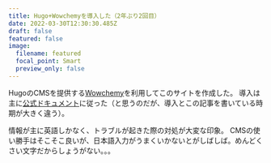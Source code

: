```yaml
---
title: Hugo+Wowchemyを導入した（2年ぶり2回目）
date: 2022-03-30T12:30:30.485Z
draft: false
featured: false
image:
  filename: featured
  focal_point: Smart
  preview_only: false
---
```

HugoのCMSを提供する[Wowchemy](https://wowchemy.com/)を利用してこのサイトを作成した。
導入は主に[公式ドキュメント](https://wowchemy.com/docs/)に従った（と思うのだが、導入とこの記事を書いている時期が大きく違う）。

情報が主に英語しかなく、トラブルが起きた際の対処が大変な印象。
CMSの使い勝手はそこそこ良いが、日本語入力がうまくいかないとがしばしば。めんどくさい文字だからしょうがない。。。